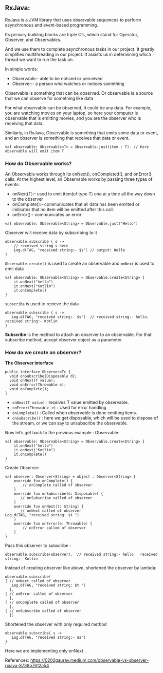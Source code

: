 ## RxJava:
RxJava is a JVM library that uses observable sequences to perform asynchronous and event-based programming. 

Its primary building blocks are triple O’s, which stand for Operator, Observer, and Observables. 

And we use them to complete asynchronous tasks in our project. It greatly simplifies multithreading in our project. It assists us in determining which thread we want to run the task on. </br>

In simple words:
- Observable:- able to be noticed or perceived
- Observer:- a person who watches or notices something

Observable is something that can be observed. Or observable is a source that we can observe for something like data

For what observable can be observed, it could be any data. For example, you are watching movies on your laptop, so here your computer is observable that is emitting movies, and you are the observer who is receiving that data.

Similarly, in RxJava, Observable is something that emits some data or event, and an observer is something that receives that data or event.

```
val observable: Observable<T> = Observable.just(item : T). // Here observable will emit item T
```

### How do Observable works?
An Observable works through its onNext(), onCompleted(), and onError() calls.
At the highest level, an Observable works by passing three types of events:
- onNext(T):- used to emit item(of type T) one at a time all the way down to the observer
- onComplete():- communicates that all data has been emitted or indicates that no item will be emitted after this call.
- onError():- communicates an error

```
val observable: Observable<String> = Observable.just("Hello")
```
Observer will receive data by subscribing to it
```
observable.subscribe { s ->
    // received string s here
    Log.d(TAG, "received string:- $s") // output: Hello
}
```

`Observable.create()` is used to create an observable and `onNext` is used to emit data
```
val observable: Observable<String> = Observable.create<String> {
    it.onNext("hello")
    it.onNext("Kotlin")
    it.onComplete()
}
```
`subscribe` is used to recieve the data
```
observable.subscribe { s ->
   Log.d(TAG, "received string:- $s")  // received string:- hello.    received string:- Kotlin
}
```

**Subscribe** is the method to attach an observer to an observable. For that subscribe method, accept observer object as a parameter.

### How do we create an observer?

**The Observer interface**
```
public interface Observer<T> {
  void onSubscribe(Disposable d);
  void onNext(T value);
  void onError(Throwable e);
  void onComplete();
}
```

- `onNext(T value)`       :   receives T value emitted by observable.
- `onError(Throwable e)`  :   Used for error handling
- `onComplete()`          :   Called when observable is done emitting items.
- `onSubscribe()`         :   here we get disposable, which will be used to dispose of the stream, or we can say to unsubscribe the observable.

Now let’s get back to the previous example :
Observable:
```
val observable: Observable<String> = Observable.create<String> {
    it.onNext("hello")
    it.onNext("Kotlin")
    it.onComplete()
}
```
Create Observer:
```
val observer: Observer<String> = object : Observer<String> {
    override fun onComplete() {
        // onComplete called of observer
    }
    override fun onSubscribe(d: Disposable) {
       // onSubscribe called of observer 
    }
    override fun onNext(t: String) {
       // onNext called of observer
Log.d(TAG, "received string: $t ")
    }
    override fun onError(e: Throwable) {
        // onError called of observer
    }
}
```
Pass this observer to subscribe :
```
observable.subscribe(observer).  // received string:- hello   received string:- Kotlin
```

Instead of creating observer like above, shortened the observer by lambda:
```
observable.subscribe(
{ // onNext called of observer
   Log.d(TAG, "received string: $t ")
  },
{ // onError called of observer
  },
{ // onComplete called of observer
  },
{ // onSubscribe called of observer
  })
 ```
Shortened the observer with only required method
```
observable.subscribe{ s ->
   Log.d(TAG, "received string:- $s")
}
```
Here we are implementing only onNext .


References:
https://0202gaurav.medium.com/observable-vs-observer-rxjava-8739b7612a54
